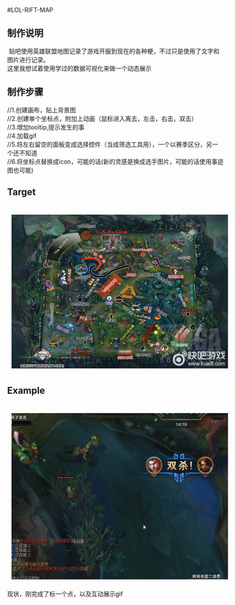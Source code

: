 #LOL-RIFT-MAP


## 制作说明
  贴吧使用英雄联盟地图记录了游戏开服到现在的各种梗，不过只是使用了文字和图片进行记录。
  </br>
  这里我想试着使用学过的数据可视化来做一个动态展示
  
  
  
## 制作步骤
//1.创建画布，贴上背景图
</br>
//2.创建单个坐标点，附加上动画（鼠标进入离去，左击，右击，双击）
</br>
//3.增加tooltip,提示发生的事
</br>
//4.加载gif
</br>
//5.将左右留空的面板变成选择控件（当成筛选工具用），一个以赛季区分，另一个还不知道
</br>
//6.将坐标点替换成icon，可能的话(新的灵感是换成选手图片，可能的话使用事迹图也可能)


## Target
</br>
<img src="https://github.com/azcvcza/LOL-RIFT-MAP/blob/master/img/examples.jpg"  hspace="10" vspace="6">



## Example
</br>
<img src="https://github.com/azcvcza/LOL-RIFT-MAP/blob/master/img/test.gif"  hspace="10" vspace="6">


现状，刚完成了标一个点，以及互动展示gif
